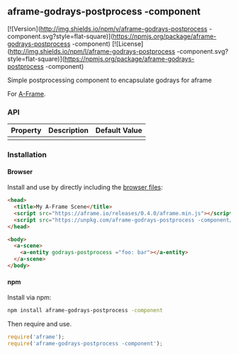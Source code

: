 ## aframe-godrays-postprocess -component

[![Version](http://img.shields.io/npm/v/aframe-godrays-postprocess -component.svg?style=flat-square)](https://npmjs.org/package/aframe-godrays-postprocess -component)
[![License](http://img.shields.io/npm/l/aframe-godrays-postprocess -component.svg?style=flat-square)](https://npmjs.org/package/aframe-godrays-postprocess -component)

Simple postprocessing component to encapsulate godrays for aframe

For [A-Frame](https://aframe.io).

### API

| Property | Description | Default Value |
| -------- | ----------- | ------------- |
|          |             |               |

### Installation

#### Browser

Install and use by directly including the [browser files](dist):

```html
<head>
  <title>My A-Frame Scene</title>
  <script src="https://aframe.io/releases/0.4.0/aframe.min.js"></script>
  <script src="https://unpkg.com/aframe-godrays-postprocess -component/dist/aframe-godrays-postprocess -component.min.js"></script>
</head>

<body>
  <a-scene>
    <a-entity godrays-postprocess ="foo: bar"></a-entity>
  </a-scene>
</body>
```

<!-- If component is accepted to the Registry, uncomment this. -->
<!--
Or with [angle](https://npmjs.com/package/angle/), you can install the proper
version of the component straight into your HTML file, respective to your
version of A-Frame:

```sh
angle install aframe-godrays-postprocess -component
```
-->

#### npm

Install via npm:

```bash
npm install aframe-godrays-postprocess -component
```

Then require and use.

```js
require('aframe');
require('aframe-godrays-postprocess -component');
```
